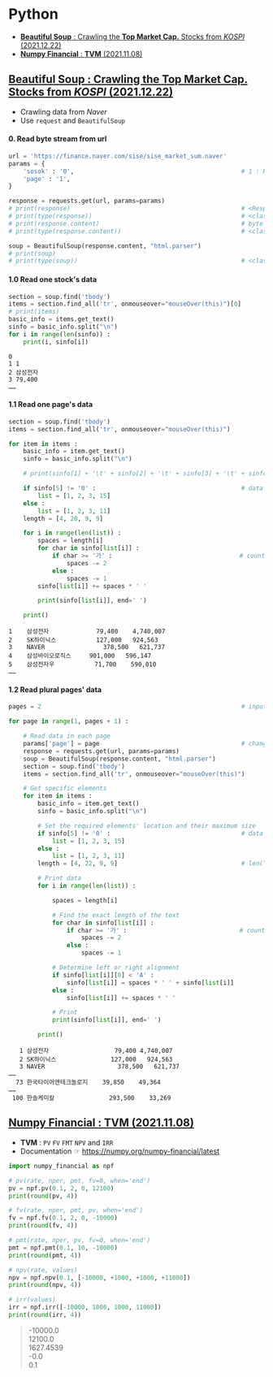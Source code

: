 # Python

- [**Beautiful Soup** : Crawling the **Top Market Cap.** Stocks from *KOSPI* (2021.12.22)](/Python#beautiful-soup--crawling-the-top-market-cap-stocks-from-kospi-20211222)
- [**Numpy Financial** : **TVM** (2021.11.08)](/Python#numpy-financial--tvm-20211108)


## [**Beautiful Soup** : Crawling the **Top Market Cap.** Stocks from *KOSPI* (2021.12.22)](/Python#python)
- Crawling data from *Naver*
- Use `request` and `BeautifulSoup`

#### 0. Read byte stream from url
```python
url = 'https://finance.naver.com/sise/sise_market_sum.naver'
params = {
    'sosok' : '0',                                              # 1 : KOSPI, 2 : KOSDAQ
    'page' : '1',
}

response = requests.get(url, params=params)
# print(response)                                               # <Response [200]>
# print(type(response))                                         # <class 'requests.models.Response'>
# print(response.content)                                       # byte stream (encoded) : b'\n\n\n\n\n\n\n<!--
# print(type(response.content))                                 # <class 'bytes'>

soup = BeautifulSoup(response.content, "html.parser")
# print(soup)
# print(type(soup))                                             # <class 'bs4.BeautifulSoup'>
```

#### 1.0 Read one stock's data
```python
section = soup.find('tbody')
items = section.find_all('tr', onmouseover="mouseOver(this)")[0]
# print(items)
basic_info = items.get_text()
sinfo = basic_info.split("\n")
for i in range(len(sinfo)) :
    print(i, sinfo[i])
```
```
0
1 1
2 삼성전자
3 79,400
……
```

#### 1.1 Read one page's data
```python
section = soup.find('tbody')
items = section.find_all('tr', onmouseover="mouseOver(this)")

for item in items :
    basic_info = item.get_text()
    sinfo = basic_info.split("\n")

    # print(sinfo[1] + '\t' + sinfo[2] + '\t' + sinfo[3] + '\t' + sinfo[15])

    if sinfo[5] != '0' :                                        # data locations are moved when the price change is 0
        list = [1, 2, 3, 15]
    else :
        list = [1, 2, 3, 11]
    length = [4, 20, 9, 9]

    for i in range(len(list)) :
        spaces = length[i]
        for char in sinfo[list[i]] :
            if char >= '가' :                                   # count 2 spaces when the letter is Korean
                spaces -= 2
            else :
                spaces -= 1
        sinfo[list[i]] += spaces * ' '

        print(sinfo[list[i]], end=' ')

    print()
```
```
1    삼성전자             79,400    4,740,007
2    SK하이닉스           127,000   924,563
3    NAVER                378,500   621,737
4    삼성바이오로직스     901,000   596,147
5    삼성전자우           71,700    590,010
……
```

#### 1.2 Read plural pages' data
```python
pages = 2                                                       # input the last page's number

for page in range(1, pages + 1) :

    # Read data in each page
    params['page'] = page                                       # change the page number in the url
    response = requests.get(url, params=params)
    soup = BeautifulSoup(response.content, "html.parser")
    section = soup.find('tbody')
    items = section.find_all('tr', onmouseover="mouseOver(this)")

    # Get specific elements
    for item in items :
        basic_info = item.get_text()
        sinfo = basic_info.split("\n")

        # Set the required elements' location and their maximum size
        if sinfo[5] != '0' :                                    # data locations are moved when the price change is 0
            list = [1, 2, 3, 15]
        else :
            list = [1, 2, 3, 11]
        length = [4, 22, 9, 9]                                  # len("한국타이어앤테크놀로지") = 22

        # Print data
        for i in range(len(list)) :

            spaces = length[i]

            # Find the exact length of the text
            for char in sinfo[list[i]] :
                if char >= '가' :                               # count 2 spaces when the letter is Korean
                    spaces -= 2
                else :
                    spaces -= 1

            # Determine left or right alignment
            if sinfo[list[i]][0] < 'A' :
                sinfo[list[i]] = spaces * ' ' + sinfo[list[i]]
            else :
                sinfo[list[i]] += spaces * ' '

            # Print
            print(sinfo[list[i]], end=' ')

        print()
```
```
   1 삼성전자                  79,400 4,740,007
   2 SK하이닉스               127,000   924,563
   3 NAVER                    378,500   621,737
……
  73 한국타이어앤테크놀로지    39,850    49,364
……
 100 한솔케미칼               293,500    33,269
```


## [Numpy Financial : TVM (2021.11.08)](/Python#python)

- **TVM** : `PV` `FV` `FMT` `NPV` and `IRR`
- Documentation ☞ https://numpy.org/numpy-financial/latest

```python
import numpy_financial as npf

# pv(rate, nper, pmt, fv=0, when='end')
pv = npf.pv(0.1, 2, 0, 12100)
print(round(pv, 4))

# fv(rate, nper, pmt, pv, when='end')
fv = npf.fv(0.1, 2, 0, -10000)
print(round(fv, 4))

# pmt(rate, nper, pv, fv=0, when='end')
pmt = npf.pmt(0.1, 10, -10000)
print(round(pmt, 4))

# npv(rate, values)
npv = npf.npv(0.1, [-10000, +1000, +1000, +11000])
print(round(npv, 4))

# irr(values)
irr = npf.irr([-10000, 1000, 1000, 11000])
print(round(irr, 4))
```

> -10000.0  
> 12100.0  
> 1627.4539  
> -0.0  
> 0.1